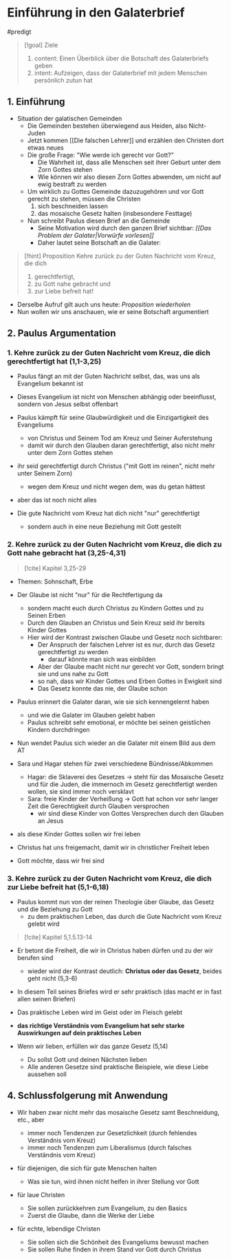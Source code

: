 # Einführung in den Galaterbrief

#predigt

> [!goal] Ziele
> 1. content: Einen Überblick über die Botschaft des Galaterbriefs geben
> 2. intent: Aufzeigen, dass der Galaterbrief mit jedem Menschen persönlich zutun hat

## 1. Einführung

- Situation der galatischen Gemeinden
	- Die Gemeinden bestehen überwiegend aus Heiden, also Nicht-Juden
	- Jetzt kommen [[Die falschen Lehrer]] und erzählen den Christen dort etwas neues
	- Die große Frage: "Wie werde ich gerecht vor Gott?"
		- Die Wahrheit ist, dass alle Menschen seit ihrer Geburt unter dem Zorn Gottes stehen
		- Wie können wir also diesen Zorn Gottes abwenden, um nicht auf ewig bestraft zu werden
	- Um wirklich zu Gottes Gemeinde dazuzugehören und vor Gott gerecht zu stehen, müssen die Christen
		1.  sich beschneiden lassen
		2. das mosaische Gesetz halten (insbesondere Festtage)
	- Nun schreibt Paulus diesen Brief an die Gemeinde
		- Seine Motivation wird durch den ganzen Brief sichtbar: *[[Das Problem der Galater|Vorwürfe vorlesen]]*
		- Daher lautet seine Botschaft an die Galater:

> [!hint] Proposition
> Kehre zurück zu der Guten Nachricht vom Kreuz, die dich
> 1. gerechtfertigt,
> 2. zu Gott nahe gebracht und 
> 3. zur Liebe befreit hat!

- Derselbe Aufruf gilt auch uns heute: *Proposition wiederholen*
- Nun wollen wir uns anschauen, wie er seine Botschaft argumentiert

## 2. Paulus Argumentation

### 1. Kehre zurück zu der Guten Nachricht vom Kreuz, die dich gerechtfertigt hat (1,1-3,25)

- Paulus fängt an mit der Guten Nachricht selbst, das, was uns als Evangelium bekannt ist
- Dieses Evangelium ist nicht von Menschen abhängig oder beeinflusst, sondern von Jesus selbst offenbart
- Paulus kämpft für seine Glaubwürdigkeit und die Einzigartigkeit des Evangeliums
	- von Christus und Seinem Tod am Kreuz und Seiner Auferstehung
	- damit wir durch den Glauben daran gerechtfertigt, also nicht mehr unter dem Zorn Gottes stehen

- ihr seid gerechtfertigt durch Christus ("mit Gott im reinen", nicht mehr unter Seinem Zorn)
	- wegen dem Kreuz und nicht wegen dem, was du getan hättest
- aber das ist noch nicht alles
- Die gute Nachricht vom Kreuz hat dich nicht "nur" gerechtfertigt
	- sondern auch in eine neue Beziehung mit Gott gestellt

### 2. Kehre zurück zu der Guten Nachricht vom Kreuz, die dich zu Gott nahe gebracht hat (3,25-4,31)

> [!cite] Kapitel 3,25-29

- Themen: Sohnschaft, Erbe
- Der Glaube ist nicht "nur" für die Rechtfertigung da
	- sondern macht euch durch Christus zu Kindern Gottes und zu Seinen Erben
	- Durch den Glauben an Christus und Sein Kreuz seid ihr bereits Kinder Gottes
	- Hier wird der Kontrast zwischen Glaube und Gesetz noch sichtbarer:
		- Der Anspruch der falschen Lehrer ist es nur, durch das Gesetz gerechtfertigt zu werden
			- darauf könnte man sich was einbilden
		- Aber der Glaube macht nicht nur gerecht vor Gott, sondern bringt sie und uns nahe zu Gott
		- so nah, dass wir Kinder Gottes und Erben Gottes in Ewigkeit sind
		- Das Gesetz konnte das nie, der Glaube schon

- Paulus erinnert die Galater daran, wie sie sich kennengelernt haben
	- und wie die Galater im Glauben gelebt haben
	- Paulus schreibt sehr emotional, er möchte bei seinen geistlichen Kindern durchdringen

- Nun wendet Paulus sich wieder an die Galater mit einem Bild aus dem AT
- Sara und Hagar stehen für zwei verschiedene Bündnisse/Abkommen
	- Hagar: die Sklaverei des Gesetzes -> steht für das Mosaische Gesetz und für die Juden, die immernoch im Gesetz gerechtfertigt werden wollen, sie sind immer noch versklavt
	- Sara: freie Kinder der Verheißung -> Gott hat schon vor sehr langer Zeit die Gerechtigkeit durch Glauben versprochen
		- wir sind diese Kinder von Gottes Versprechen durch den Glauben an Jesus

- als diese Kinder Gottes sollen wir frei leben
- Christus hat uns freigemacht, damit wir in christlicher Freiheit leben
- Gott möchte, dass wir frei sind

### 3. Kehre zurück zu der Guten Nachricht vom Kreuz, die dich zur Liebe befreit hat (5,1-6,18)

- Paulus kommt nun von der reinen Theologie über Glaube, das Gesetz und die Beziehung zu Gott
	- zu dem praktischen Leben, das durch die Gute Nachricht vom Kreuz gelebt wird

> [!cite] Kapitel 5,1.5.13-14

- Er betont die Freiheit, die wir in Christus haben dürfen und zu der wir berufen sind
	- wieder wird der Kontrast deutlich: **Christus oder das Gesetz**, beides geht nicht (5,3-6)

- In diesem Teil seines Briefes wird er sehr praktisch (das macht er in fast allen seinen Briefen)
- Das praktische Leben wird im Geist oder im Fleisch gelebt
- **das richtige Verständnis vom Evangelium hat sehr starke Auswirkungen auf dein praktisches Leben**

- Wenn wir lieben, erfüllen wir das ganze Gesetz (5,14)
	- Du sollst Gott und deinen Nächsten lieben
	- Alle anderen Gesetze sind praktische Beispiele, wie diese Liebe aussehen soll

## 4. Schlussfolgerung mit Anwendung

- Wir haben zwar nicht mehr das mosaische Gesetz samt Beschneidung, etc., aber
	- immer noch Tendenzen zur Gesetzlichkeit (durch fehlendes Verständnis vom Kreuz)
	- immer noch Tendenzen zum Liberalismus (durch falsches Verständnis vom Kreuz)

- für diejenigen, die sich für gute Menschen halten
	- Was sie tun, wird ihnen nicht helfen in ihrer Stellung vor Gott
- für laue Christen
	- Sie sollen zurückkehren zum Evangelium, zu den Basics
	- Zuerst die Glaube, dann die Werke der Liebe
- für echte, lebendige Christen
	- Sie sollen sich die Schönheit des Evangeliums bewusst machen
	- Sie sollen Ruhe finden in ihrem Stand vor Gott durch Christus